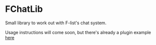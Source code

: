 ﻿# FChatLib


Small library to work out with F-list's chat system.

Usage instructions will come soon, but there's already a plugin example [here](https://github.com/AelithBlanchett/FChatBot-ExamplePlugin)